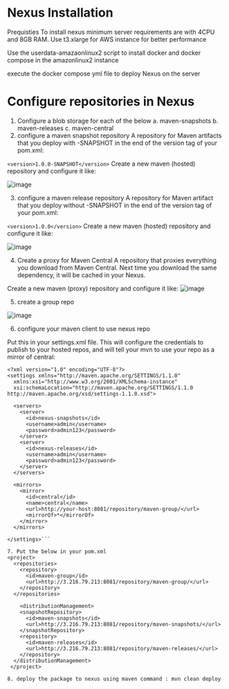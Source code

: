 # Nexus Installation
Prequisties 
  To install nexus minimum server requirements are with 4CPU and 8GB RAM. Use t3.xlarge for AWS instance for better performance
  
Use the userdata-amazaonlinux2 script to install docker and docker compose in the amazonlinux2 instance

execute the docker compose yml file to deploy Nexus on the server
# Configure repositories in Nexus
1. Configure a blob storage for each of the below
    a. maven-snapshots
    b. maven-releases
    c. maven-central
2. configure a maven snapshot repository
A repository for Maven artifacts that you deploy with -SNAPSHOT in the end of the version tag of your pom.xml:

`<version>1.0.0-SNAPSHOT</version>`
Create a new maven (hosted) repository and configure it like:

![image](https://user-images.githubusercontent.com/20510066/132102877-f877d83d-2323-4583-8f58-35a4fd822264.png)


3. configure a maven release repository
A repository for Maven artifact that you deploy without -SNAPSHOT in the end of the version tag of your pom.xml:

`<version>1.0.0</version>`
Create a new maven (hosted) repository and configure it like:

![image](https://user-images.githubusercontent.com/20510066/132102884-91f66929-94b9-4050-bdd1-135fb2fc175d.png)

4. Create a proxy for Maven Central
A repository that proxies everything you download from Maven Central. Next time you download the same dependency, it will be cached in your Nexus.

Create a new maven (proxy) repository and configure it like:
![image](https://user-images.githubusercontent.com/20510066/132102907-f7c5f463-0188-4eaa-a221-4ad6a1f252ac.png)

5. create a group repo

![image](https://user-images.githubusercontent.com/20510066/132102934-e6819c56-b536-4c26-a8e1-56252cbadb24.png)

6. configure your maven client to use nexus repo

Put this in your settings.xml file. This will configure the credentials to publish to your hosted repos, and will tell your mvn to use your repo as a mirror of central:
```
<?xml version="1.0" encoding="UTF-8"?>
<settings xmlns="http://maven.apache.org/SETTINGS/1.1.0"
  xmlns:xsi="http://www.w3.org/2001/XMLSchema-instance"
  xsi:schemaLocation="http://maven.apache.org/SETTINGS/1.1.0 http://maven.apache.org/xsd/settings-1.1.0.xsd">

  <servers>
    <server>
      <id>nexus-snapshots</id>
      <username>admin</username>
      <password>admin123</password>
    </server>
    <server>
      <id>nexus-releases</id>
      <username>admin</username>
      <password>admin123</password>
    </server>
  </servers>

  <mirrors>
    <mirror>
      <id>central</id>
      <name>central</name>
      <url>http://your-host:8081/repository/maven-group/</url>
      <mirrorOf>*</mirrorOf>
    </mirror>
  </mirrors>

</settings>```

7. Put the below in your pom.xml
<project>
  <repositories>
    <repository>
      <id>maven-group</id>
      <url>http://3.216.79.213:8081/repository/maven-group/</url>
    </repository>
  </repositories>

    <distributionManagement>
    <snapshotRepository>
      <id>maven-snapshots</id>
      <url>http://3.216.79.213:8081/repository/maven-snapshots/</url>
    </snapshotRepository>
    <repository>
      <id>maven-releases</id>
      <url>http://3.216.79.213:8081/repository/maven-releases/</url>
    </repository>
  </distributionManagement>
 </project>

8. deploy the package to nexus using maven command : mvn clean deploy
